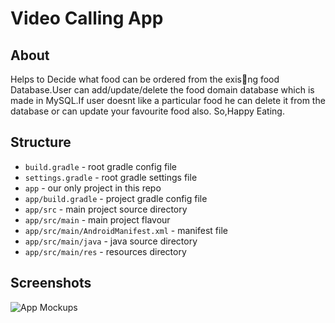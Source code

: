 # Video Calling App

## About
Helps to Decide what food can be ordered from the exis􀆟ng food
Database.User can add/update/delete the food domain database
which is made in MySQL.If user doesnt like a particular food he can delete it from the database or can update your favourite food also.
So,Happy Eating.


## Structure

* `build.gradle` - root gradle config file
* `settings.gradle` - root gradle settings file
* `app` - our only project in this repo
* `app/build.gradle` - project gradle config file
* `app/src` - main project source directory
* `app/src/main` - main project flavour
* `app/src/main/AndroidManifest.xml` - manifest file
* `app/src/main/java` - java source directory
* `app/src/main/res` - resources directory

## Screenshots
![App Mockups](https://user-images.githubusercontent.com/54508659/120330301-4f275880-c30a-11eb-8781-63c35ccf95f5.jpeg)
